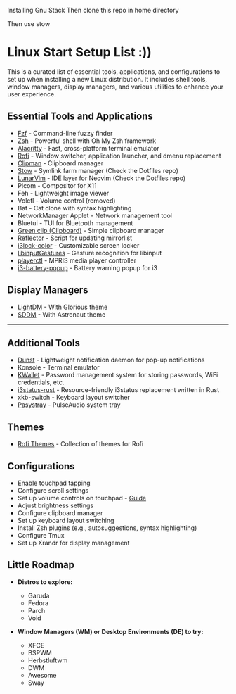 Installing Gnu Stack
Then clone this repo in home directory

Then use stow <name of dotfile>

# Linux Start Setup List :))

This is a curated list of essential tools, applications, and configurations to set up when installing a new Linux distribution. It includes shell tools, window managers, display managers, and various utilities to enhance your user experience.

## Essential Tools and Applications

- [Fzf](https://github.com/junegunn/fzf) - Command-line fuzzy finder
- [Zsh](https://ohmyz.sh/) - Powerful shell with Oh My Zsh framework
- [Alacritty](https://github.com/alacritty/alacritty) - Fast, cross-platform terminal emulator
- [Rofi](https://github.com/davatorium/rofi) - Window switcher, application launcher, and dmenu replacement
- [Clipman](https://github.com/chmouel/clipman) - Clipboard manager
- [Stow](https://github.com/aspiers/stow) - Symlink farm manager (Check the Dotfiles repo)
- [LunarVim](https://www.lunarvim.org) - IDE layer for Neovim (Check the Dotfiles repo)
- Picom - Compositor for X11
- Feh - Lightweight image viewer
- Volctl - Volume control (removed)
- Bat - Cat clone with syntax highlighting
- NetworkManager Applet - Network management tool
- Bluetui - TUI for Bluetooth management
- [Green clip (Clipboard)](https://github.com/erebe/greenclip) - Simple clipboard manager
- [Reflector](https://wiki.archlinux.org/title/Reflector) - Script for updating mirrorlist
- [i3lock-color](https://github.com/Raymo111/i3lock-color) - Customizable screen locker
- [libinputGestures](https://github.com/bulletmark/libinput-gestures) - Gesture recognition for libinput
- [playerctl](https://github.com/altdesktop/playerctl) - MPRIS media player controller
- [i3-battery-popup](https://github.com/rjekker/i3-battery-popup) - Battery warning popup for i3

## Display Managers

- [LightDM](https://github.com/eromatiya/lightdm-webkit2-theme-glorious) - With Glorious theme
- [SDDM](https://github.com/Keyitdev/sddm-astronaut-theme) - With Astronaut theme

---

## Additional Tools

- [Dunst](https://github.com/dunst-project/dunst?tab=readme-ov-file) - Lightweight notification daemon for pop-up notifications
- Konsole - Terminal emulator
- [KWallet](https://archlinux.org/packages/extra/x86_64/kwallet) - Password management system for storing passwords, WiFi credentials, etc.
- [i3status-rust](https://github.com/greshake/i3status-rust) - Resource-friendly i3status replacement written in Rust
- xkb-switch - Keyboard layout switcher
- [Pasystray](https://github.com/christophgysin/pasystray?tab=readme-ov-file) - PulseAudio system tray

## Themes

- [Rofi Themes](https://github.com/newmanls/rofi-themes-collection) - Collection of themes for Rofi

## Configurations

- Enable touchpad tapping
- Configure scroll settings
- Set up volume controls on touchpad - [Guide](https://luxagraf.net/src/guide-to-switching-i3-to-sway)
- Adjust brightness settings
- Configure clipboard manager
- Set up keyboard layout switching
- Install Zsh plugins (e.g., autosuggestions, syntax highlighting)
- Configure Tmux
- Set up Xrandr for display management

## Little Roadmap

- **Distros to explore:**
  - Garuda
  - Fedora
  - Parch
  - Void

- **Window Managers (WM) or Desktop Environments (DE) to try:**
  - XFCE
  - BSPWM
  - Herbstluftwm
  - DWM
  - Awesome
  - Sway

